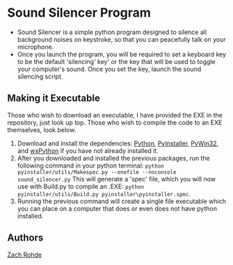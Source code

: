  Sound Silencer Program
====================

<ul>
<li>Sound Silencer is a simple python program designed to silence all background noises on keystroke, so that you can peacefully talk on your microphone.</li>
<li>Once you launch the program, you will be required to set a keyboard key to be the default 'silencing' key' or the key that will be used to toggle your computer's sound. Once you set the key, launch the sound silencing script.</li>
</ul>

<h2>Making it Executable</h2>

Those who wish to download an executable, I have provided the EXE in the repository, just look up top. Those who wish to compile the code to an EXE themselves, look below.

<ol>
<li>Download and install the dependencies: <a title="Python" href="http://www.python.org/download/">Python</a>, <a title="PyInstaller" href="http://www.pyinstaller.org/">PyInstaller</a>, <a title="PyWin32" href="http://sourceforge.net/projects/pywin32/files/">PyWin32</a>, and <a title="wxPython" href="http://www.wxpython.org/download.php">wxPython</a> if you have not already installed it.</li>
<li>After you downloaded and installed the previous packages, run the following command in your python terminal: <code>python pyinstaller/utils/Makespec.py --onefile --noconsole sound_silencer.py</code> This will generate a 'spec' file, which you will now use with Build.py to compile an .EXE: <code>python pyinstaller/utils/Build.py pyinstaller\pyinstaller.spec</code>. 
<li>Running the previous command will create a single file executable which you can place on a computer that does or even does not have python installed.</li>
</ol>

<h2>Authors</h2>
<a title="Zach Rohde" href="http://zachrohde.com">Zach Rohde</a>
